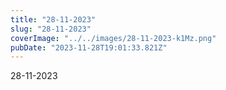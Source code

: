 ```yaml
---
title: "28-11-2023"
slug: "28-11-2023"
coverImage: "../../images/28-11-2023-k1Mz.png"
pubDate: "2023-11-28T19:01:33.821Z"
---
```


28-11-2023
